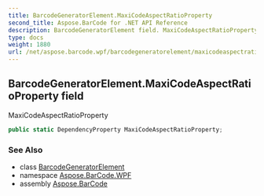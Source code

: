 ```yaml
---
title: BarcodeGeneratorElement.MaxiCodeAspectRatioProperty
second_title: Aspose.BarCode for .NET API Reference
description: BarcodeGeneratorElement field. MaxiCodeAspectRatioProperty
type: docs
weight: 1880
url: /net/aspose.barcode.wpf/barcodegeneratorelement/maxicodeaspectratioproperty/
---
```

## BarcodeGeneratorElement.MaxiCodeAspectRatioProperty field

MaxiCodeAspectRatioProperty

```csharp
public static DependencyProperty MaxiCodeAspectRatioProperty;
```

### See Also

* class [BarcodeGeneratorElement](../)
* namespace [Aspose.BarCode.WPF](../../barcodegeneratorelement/)
* assembly [Aspose.BarCode](../../../)


